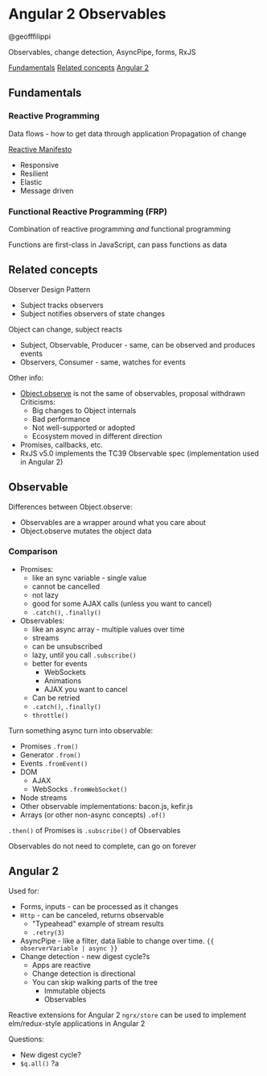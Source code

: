 # Angular 2 Observables
@geofffilippi

Observables, change detection, AsyncPipe, forms, RxJS

[Fundamentals](#fundamentals)
[Related concepts](#related-concepts)
[Angular 2](#angular-2)

## Fundamentals

### Reactive Programming

Data flows - how to get data through application
Propagation of change

[Reactive Manifesto](reactivemanifesto.org) 

* Responsive
* Resilient
* Elastic
* Message driven


### Functional Reactive Programming (FRP)

Combination of reactive programming *and* functional programming

Functions are first-class in JavaScript, can pass functions as data


## Related concepts

Observer Design Pattern

* Subject tracks observers
* Subject notifies observers of state changes


Object can change, subject reacts

* Subject, Observable, Producer - same, can be observed and produces events
* Observers, Consumer - same, watches for events


Other info:

* [Object.observe](arv.github.io) is not the same of observables, proposal withdrawn
	Criticisms:
    * Big changes to Object internals
    * Bad performance
    * Not well-supported or adopted
    * Ecosystem moved in different direction
* Promises, callbacks, etc.
* RxJS v5.0 implements the TC39 Observable spec (implementation used in Angular 2)


## Observable

Differences between Object.observe:
* Observables are a wrapper around what you care about
* Object.observe mutates the object data


### Comparison

* Promises:
	* like an sync variable - single value
	* cannot be cancelled
	* not lazy
	* good for some AJAX calls (unless you want to cancel)
	* `.catch()`, `.finally()`
* Observables:
	* like an async array - multiple values over time
	* streams
	* can be unsubscribed
	* lazy, until you call `.subscribe()`
	* better for events
		* WebSockets
		* Animations
		* AJAX you want to cancel
	* Can be retried
	* `.catch()`, `.finally()`
	* `throttle()`


Turn something async turn into observable:

* Promises `.from()`
* Generator `.from()`
* Events `.fromEvent()`
* DOM
	* AJAX
	* WebSocks `.fromWebSocket()`
* Node streams
* Other observable implementations: bacon.js, kefir.js
* Arrays (or other non-async concepts) `.of()` 


`.then()` of Promises is `.subscribe()` of Observables

Observables do not need to complete, can go on forever


## Angular 2

Used for:

* Forms, inputs - can be processed as it changes
* `Http` - can be canceled, returns observable
	* "Typeahead" example of stream results
	* `.retry(3)`
* AsyncPipe - like a filter, data liable to change over time. `{{ observerVariable | async }}`
* Change detection - new digest cycle?s
	* Apps are reactive
	* Change detection is directional
	* You can skip walking parts of the tree
		* Immutable objects
		* Observables


Reactive extensions for Angular 2
`ngrx/store` can be used to implement elm/redux-style applications in Angular 2

Questions:
* New digest cycle?
* `$q.all()` ?a






